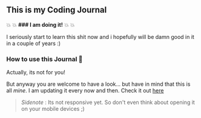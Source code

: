 ## **This is my Coding Journal**

:boom: :boom: **### I am doing it!** :boom: :boom:

I seriously start to learn this shit now and i hopefully will be damn good in it in a couple of years :)
 
### **How to** use this Journal :trumpet:

Actually, its not for you!   
 
But anyway you are welcome to have a look... but have in mind that this is all *mine*. I am updating it every now and then. Check it out [here](https://loerk.github.io/coding-journey/index.html)  

>*Sidenote* : Its not responsive yet. 
So don't even think about opening it on your mobile devices ;)
